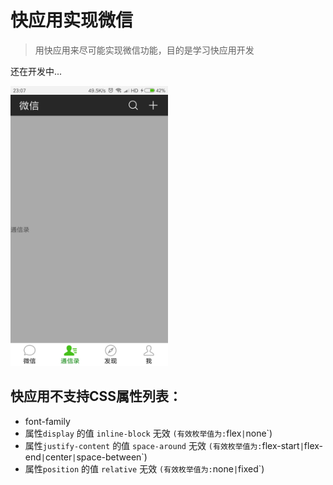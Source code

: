 # 快应用实现微信

> 用快应用来尽可能实现微信功能，目的是学习快应用开发

还在开发中...

<img src="./assets/demo1.png" width="50%" height="50%" />

## 快应用不支持CSS属性列表：
- font-family
- 属性`display` 的值 `inline-block` 无效 ` (有效枚举值为: `flex`|`none`) 
-  属性`justify-content` 的值 `space-around` 无效 ` (有效枚举值为: `flex-start`|`flex-end`|`center`|`space-between`)
- 属性`position` 的值 `relative` 无效 ` (有效枚举值为: `none`|`fixed`)  